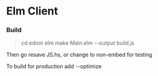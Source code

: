 
Elm Client
==========

### Build

   > cd edom
   > elm make Main.elm --output build.js

Then go resave JS.hs, or change to non-embed for testing

To build for production add --optimize